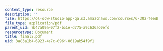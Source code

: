 ```yaml
---
content_type: resource
description: ''
file: https://ol-ocw-studio-app-qa.s3.amazonaws.com/courses/6-302-feedback-systems-spring-2007/3a83a1b469234a7c096f0619ab54f9f1_final2.pdf
file_type: application/pdf
parent_uid: 7b47a09a-07f2-ba1e-d775-a9c636ac0efd
resourcetype: Document
title: final2.pdf
uid: 3a83a1b4-6923-4a7c-096f-0619ab54f9f1
---
```

